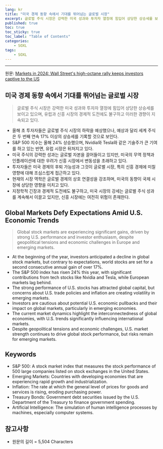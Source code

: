 ```yaml
---
lang: kr
title: "미국 경제 동향 속에서 기대를 뛰어넘는 글로벌 시장"
excerpt: 글로벌 주식 시장은 강력한 미국 성과와 투자자 열정에 힘입어 상당한 상승세를 보이고 있으며, 유럽과 신흥 시장의 경제적 도전에도 불구하고 이러한 경향이 지속되고 있다.
published: true
toc: true
toc_sticky: true
toc_label: "Table of Contents"
categories:
    - SOXL
tags:
    - SOXL
---
```


---

  원문: [Markets in 2024: Wall Street's high-octane rally keeps investors captive to the US](https://www.investing.com/news/economy-news/markets-in-2024-wall-streets-highoctane-rally-keeps-investors-captive-to-the-us-3786223)

## 미국 경제 동향 속에서 기대를 뛰어넘는 글로벌 시장

> 글로벌 주식 시장은 강력한 미국 성과와 투자자 열정에 힘입어 상당한 상승세를 보이고 있으며, 유럽과 신흥 시장의 경제적 도전에도 불구하고 이러한 경향이 지속되고 있다.


- 올해 초 투자자들은 글로벌 주식 시장의 하락을 예상했으나, 예상과 달리 세계 주식은 두 번째 연속 17% 이상의 상승세를 기록할 것으로 보인다.
- S&P 500 지수는 올해 24% 상승했으며, Nvidia와 Tesla와 같은 기술주가 큰 기여를 하고 있는 반면, 유럽 시장은 뒤처지고 있다.
- 미국 주식의 강력한 성과는 글로벌 자본을 끌어들이고 있지만, 미국의 무역 정책과 인플레이션에 대한 우려가 신흥 시장에서 변동성을 초래하고 있다.
- 투자자들은 미국 경제의 후퇴 가능성과 그것이 글로벌 시장, 특히 신흥 경제에 미칠 영향에 대해 조심스럽게 접근하고 있다.
- 현재의 시장 역학은 글로벌 경제의 상호 연결성을 강조하며, 미국의 동향이 국제 시장에 상당한 영향을 미치고 있다.
- 지정학적 긴장과 경제적 도전에도 불구하고, 미국 시장의 강세는 글로벌 주식 성과를 계속해서 이끌고 있지만, 신흥 시장에는 여전히 위험이 존재한다.

## Global Markets Defy Expectations Amid U.S. Economic Trends

> Global stock markets are experiencing significant gains, driven by strong U.S. performance and investor enthusiasm, despite geopolitical tensions and economic challenges in Europe and emerging markets.


- At the beginning of the year, investors anticipated a decline in global stock markets, but contrary to expectations, world stocks are set for a second consecutive annual gain of over 17%.
- The S&P 500 index has risen 24% this year, with significant contributions from tech stocks like Nvidia and Tesla, while European markets lag behind.
- The strong performance of U.S. stocks has attracted global capital, but concerns about U.S. trade policies and inflation are creating volatility in emerging markets.
- Investors are cautious about potential U.S. economic pullbacks and their impact on global markets, particularly in emerging economies.
- The current market dynamics highlight the interconnectedness of global economies, with U.S. trends significantly influencing international markets.
- Despite geopolitical tensions and economic challenges, U.S. market strength continues to drive global stock performance, but risks remain for emerging markets.

## Keywords

- S&P 500: A stock market index that measures the stock performance of 500 large companies listed on stock exchanges in the United States.
- Emerging Markets: Countries with developing economies that are experiencing rapid growth and industrialization.
- Inflation: The rate at which the general level of prices for goods and services is rising, eroding purchasing power.
- Treasury Bonds: Government debt securities issued by the U.S. Department of the Treasury to finance government spending.
- Artificial Intelligence: The simulation of human intelligence processes by machines, especially computer systems.

## 참고사항

- 원문의 길이 = 5,504 Characters

